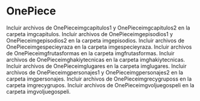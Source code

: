 # OnePiece
Incluir archivos de OnePieceimgcapitulos1 y OnePieceimgcapitulos2 en la carpeta imgcapitulos.
Incluir archivos de OnePieceimgepisodios1 y OnePieceimgepisodios2 en la carpeta imgepisodios.
Incluir archivos de OnePieceimgespecieyraza en la carpeta imgespecieyraza.
Incluir archivos de OnePieceimgfrutasformas en la carpeta imgfrutasformas.
Incluir archivos de OnePieceimghakiytecnicas en la carpeta imghakiytecnicas.
Incluir archivos de OnePieceimglugares en la carpeta imglugares.
Incluir archivos de OnePieceimgpersonajes1 y OnePieceimgpersonajes2 en la carpeta imgpersonajes.
Incluir archivos de OnePieceimgrecygruposs en la carpeta imgrecygrupos.
Incluir archivos de OnePieceimgvoljuegospeli en la carpeta imgvoljuegospeli.
